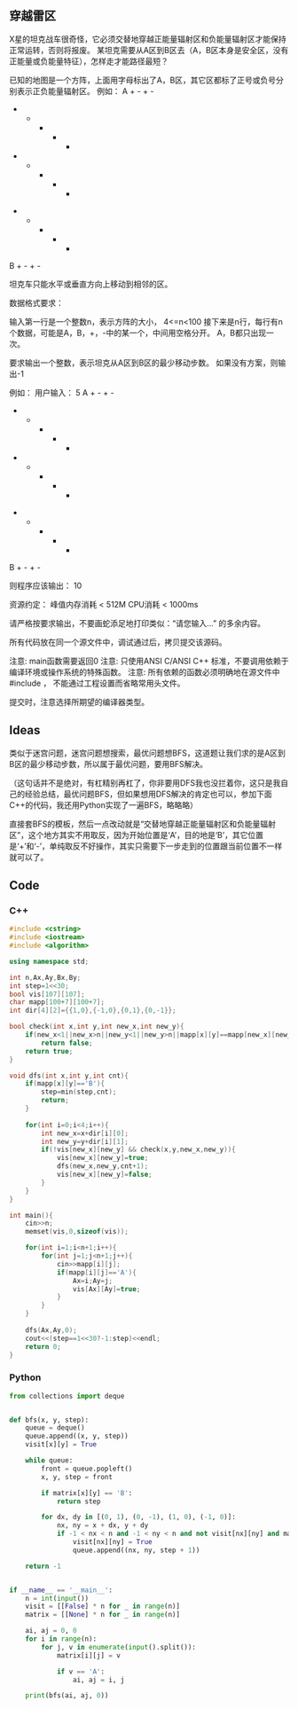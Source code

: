 ## 穿越雷区

X星的坦克战车很奇怪，它必须交替地穿越正能量辐射区和负能量辐射区才能保持正常运转，否则将报废。
某坦克需要从A区到B区去（A，B区本身是安全区，没有正能量或负能量特征），怎样走才能路径最短？

已知的地图是一个方阵，上面用字母标出了A，B区，其它区都标了正号或负号分别表示正负能量辐射区。
例如：
A + - + -
- + - - +
- + + + -
+ - + - +
B + - + -

坦克车只能水平或垂直方向上移动到相邻的区。

数据格式要求：

输入第一行是一个整数n，表示方阵的大小， 4<=n<100
接下来是n行，每行有n个数据，可能是A，B，+，-中的某一个，中间用空格分开。
A，B都只出现一次。

要求输出一个整数，表示坦克从A区到B区的最少移动步数。
如果没有方案，则输出-1

例如：
用户输入：
5
A + - + -
- + - - +
- + + + -
+ - + - +
B + - + -

则程序应该输出：
10

资源约定：
峰值内存消耗 < 512M
CPU消耗  < 1000ms


请严格按要求输出，不要画蛇添足地打印类似：“请您输入...” 的多余内容。

所有代码放在同一个源文件中，调试通过后，拷贝提交该源码。

注意: main函数需要返回0
注意: 只使用ANSI C/ANSI C++ 标准，不要调用依赖于编译环境或操作系统的特殊函数。
注意: 所有依赖的函数必须明确地在源文件中 #include <xxx>， 不能通过工程设置而省略常用头文件。

提交时，注意选择所期望的编译器类型。

## Ideas

类似于迷宫问题，迷宫问题想搜索，最优问题想BFS，这道题让我们求的是A区到B区的最少移动步数，所以属于最优问题，要用BFS解决。

（这句话并不是绝对，有杠精别再杠了，你非要用DFS我也没拦着你，这只是我自己的经验总结，最优问题BFS，但如果想用DFS解决的肯定也可以，参加下面C++的代码，我还用Python实现了一遍BFS，略略略）

直接套BFS的模板，然后一点改动就是“交替地穿越正能量辐射区和负能量辐射区”，这个地方其实不用取反，因为开始位置是‘A’，目的地是‘B’，其它位置是‘+’和‘-’，单纯取反不好操作，其实只需要下一步走到的位置跟当前位置不一样就可以了。

## Code

### C++

```cpp
#include <cstring>
#include <iostream>
#include <algorithm>

using namespace std;

int n,Ax,Ay,Bx,By;
int step=1<<30;
bool vis[107][107];
char mapp[100+7][100+7];
int dir[4][2]={{1,0},{-1,0},{0,1},{0,-1}};

bool check(int x,int y,int new_x,int new_y){
	if(new_x<1||new_x>n||new_y<1||new_y>n||mapp[x][y]==mapp[new_x][new_y])
		return false;
	return true;
}

void dfs(int x,int y,int cnt){
	if(mapp[x][y]=='B'){
		step=min(step,cnt);
		return;
	}
	
	for(int i=0;i<4;i++){
		int new_x=x+dir[i][0];
		int new_y=y+dir[i][1];
		if(!vis[new_x][new_y] && check(x,y,new_x,new_y)){
			vis[new_x][new_y]=true;
			dfs(new_x,new_y,cnt+1);
			vis[new_x][new_y]=false;
		}
	}
}

int main(){
	cin>>n;
	memset(vis,0,sizeof(vis));

	for(int i=1;i<n+1;i++){
		for(int j=1;j<n+1;j++){
			cin>>mapp[i][j];
			if(mapp[i][j]=='A'){
				Ax=i;Ay=j;
				vis[Ax][Ay]=true;
			}
		}
	}
	
	dfs(Ax,Ay,0);
	cout<<(step==1<<30?-1:step)<<endl;
	return 0;
}
```

### Python

```python
from collections import deque


def bfs(x, y, step):
	queue = deque()
	queue.append((x, y, step))
	visit[x][y] = True

	while queue:
		front = queue.popleft()
		x, y, step = front

		if matrix[x][y] == 'B':
			return step

		for dx, dy in [(0, 1), (0, -1), (1, 0), (-1, 0)]:
			nx, ny = x + dx, y + dy
			if -1 < nx < n and -1 < ny < n and not visit[nx][ny] and matrix[x][y] != matrix[nx][ny]:
				visit[nx][ny] = True
				queue.append((nx, ny, step + 1))

	return -1


if __name__ == '__main__':
	n = int(input())
	visit = [[False] * n for _ in range(n)]
	matrix = [[None] * n for _ in range(n)]

	ai, aj = 0, 0
	for i in range(n):
		for j, v in enumerate(input().split()):
			matrix[i][j] = v

			if v == 'A':
				ai, aj = i, j

	print(bfs(ai, aj, 0))
```